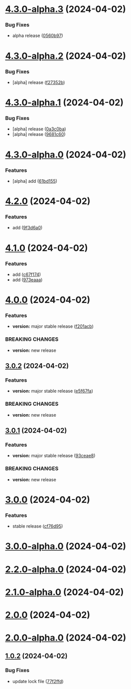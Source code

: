

# [4.3.0-alpha.3](https://github.com/dev-ABsid/release-it-github-action/compare/v4.3.0-alpha.2...v4.3.0-alpha.3) (2024-04-02)


### Bug Fixes

* alpha release ([0560b97](https://github.com/dev-ABsid/release-it-github-action/commit/0560b97122e19e004332d2904b9a3942f23104c4))

# [4.3.0-alpha.2](https://github.com/dev-ABsid/release-it-github-action/compare/v4.3.0-alpha.1...v4.3.0-alpha.2) (2024-04-02)


### Bug Fixes

* [alpha] release ([f27352b](https://github.com/dev-ABsid/release-it-github-action/commit/f27352b777bf1edae5eb251ac9b3797763554f77))

# [4.3.0-alpha.1](https://github.com/dev-ABsid/release-it-github-action/compare/v4.3.0-alpha.0...v4.3.0-alpha.1) (2024-04-02)


### Bug Fixes

* [alpha] release ([0a3c0ba](https://github.com/dev-ABsid/release-it-github-action/commit/0a3c0ba0d9fd58c548e52f815a4b341d936ef610))
* [alpha] release ([9681c60](https://github.com/dev-ABsid/release-it-github-action/commit/9681c60da29c5feeefed11c9e73c301af03ac5a1))

# [4.3.0-alpha.0](https://github.com/dev-ABsid/release-it-github-action/compare/v4.2.0...v4.3.0-alpha.0) (2024-04-02)


### Features

* [alpha] add ([61bd155](https://github.com/dev-ABsid/release-it-github-action/commit/61bd1552f714551718c1ad4dcc4820dd4a384625))

# [4.2.0](https://github.com/dev-ABsid/release-it-github-action/compare/v4.1.0...v4.2.0) (2024-04-02)


### Features

* add ([9f3d6a0](https://github.com/dev-ABsid/release-it-github-action/commit/9f3d6a07096b6a55585460253361a50191ea1d23))

# [4.1.0](https://github.com/dev-ABsid/release-it-github-action/compare/v4.0.0...v4.1.0) (2024-04-02)


### Features

* add ([c67f174](https://github.com/dev-ABsid/release-it-github-action/commit/c67f1747558bd10be2df86d3b89062b13e96978e))
* add ([973eaaa](https://github.com/dev-ABsid/release-it-github-action/commit/973eaaa651bf364ac0f187ad4b38c140e28bdc1e))

# [4.0.0](https://github.com/dev-ABsid/release-it-github-action/compare/3.0.2...v4.0.0) (2024-04-02)


### Features

* **version:** major stable release ([f201acb](https://github.com/dev-ABsid/release-it-github-action/commit/f201acb34564acdc9a53aa29b8aa6eb0574dd426))


### BREAKING CHANGES

* **version:** new release



## [3.0.2](https://github.com/dev-ABsid/release-it-github-action/compare/3.0.1...3.0.2) (2024-04-02)


### Features

* **version:** major stable release ([e5f67fa](https://github.com/dev-ABsid/release-it-github-action/commit/e5f67faf4800f50261641aee8cf784d79f67f099))


### BREAKING CHANGES

* **version:** new release



## [3.0.1](https://github.com/dev-ABsid/release-it-github-action/compare/3.0.0...3.0.1) (2024-04-02)


### Features

* **version:** major stable release ([93ceae8](https://github.com/dev-ABsid/release-it-github-action/commit/93ceae88f3d6cc1eb730cf63b2d3240ef3393dc2))


### BREAKING CHANGES

* **version:** new release



# [3.0.0](https://github.com/dev-ABsid/release-it-github-action/compare/3.0.0-alpha.0...3.0.0) (2024-04-02)


### Features

* stable release ([cf76d95](https://github.com/dev-ABsid/release-it-github-action/commit/cf76d9569f8be2f85cfe8e57cf3ebbd41adf5832))



# [3.0.0-alpha.0](https://github.com/dev-ABsid/release-it-github-action/compare/2.2.0-alpha.0...3.0.0-alpha.0) (2024-04-02)



# [2.2.0-alpha.0](https://github.com/dev-ABsid/release-it-github-action/compare/2.1.0-alpha.0...2.2.0-alpha.0) (2024-04-02)



# [2.1.0-alpha.0](https://github.com/dev-ABsid/release-it-github-action/compare/2.0.0...2.1.0-alpha.0) (2024-04-02)



# [2.0.0](https://github.com/dev-ABsid/release-it-github-action/compare/2.0.0-alpha.0...2.0.0) (2024-04-02)



# [2.0.0-alpha.0](https://github.com/dev-ABsid/release-it-github-action/compare/1.0.2...2.0.0-alpha.0) (2024-04-02)



## [1.0.2](https://github.com/dev-ABsid/release-it-github-action/compare/77f2ffdcead48ec539a38b579b0566ee7430ecac...1.0.2) (2024-04-02)


### Bug Fixes

* update lock file ([77f2ffd](https://github.com/dev-ABsid/release-it-github-action/commit/77f2ffdcead48ec539a38b579b0566ee7430ecac))
